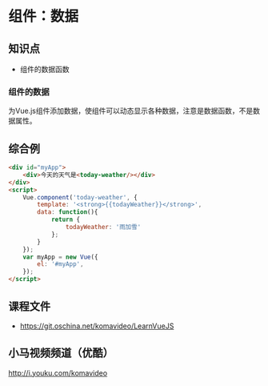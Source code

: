 组件：数据
========

## 知识点

* 组件的数据函数

### 组件的数据

为Vue.js组件添加数据，使组件可以动态显示各种数据，注意是数据函数，不是数据属性。

## 综合例

~~~html
<div id="myApp">
    <div>今天的天气是<today-weather/></div>
</div>
<script>
    Vue.component('today-weather', {
        template: '<strong>{{todayWeather}}</strong>',
        data: function(){
            return {
                todayWeather: '雨加雪'
            };
        }
    });
    var myApp = new Vue({
        el: '#myApp', 
    });
</script>
~~~

## 课程文件

* https://git.oschina.net/komavideo/LearnVueJS

## 小马视频频道（优酷）

http://i.youku.com/komavideo
